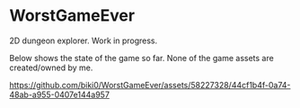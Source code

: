 # WorstGameEver
2D dungeon explorer. Work in progress.

Below shows the state of the game so far. None of the game assets are created/owned by me.







https://github.com/biki0/WorstGameEver/assets/58227328/44cf1b4f-0a74-48ab-a955-0407e144a957


